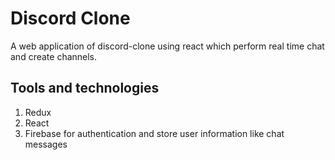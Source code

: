 # Discord Clone 
A web application of discord-clone using react which perform real time chat and create channels.

## Tools and technologies

1. Redux
2. React
3. Firebase for authentication and store user information like chat messages 
